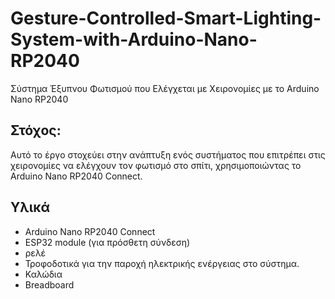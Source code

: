 # Gesture-Controlled-Smart-Lighting-System-with-Arduino-Nano-RP2040
Σύστημα Έξυπνου Φωτισμού που Ελέγχεται με Χειρονομίες με το Arduino Nano RP2040 
## Στόχος:

Αυτό το έργο στοχεύει στην ανάπτυξη ενός συστήματος που επιτρέπει στις χειρονομίες να ελέγχουν τον φωτισμό στο σπίτι, χρησιμοποιώντας το Arduino Nano RP2040 Connect.
## Υλικά
- Arduino Nano RP2040 Connect
- ESP32 module (για πρόσθετη σύνδεση)
- ρελέ 
- Τροφοδοτικά για την παροχή ηλεκτρικής ενέργειας στο σύστημα.
- Καλώδια
- Breadboard
  
